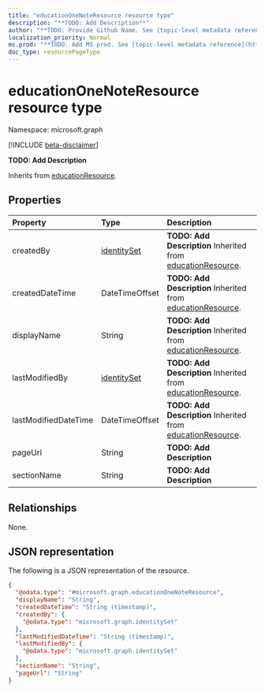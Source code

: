```yaml
---
title: "educationOneNoteResource resource type"
description: "**TODO: Add Description**"
author: "**TODO: Provide Github Name. See [topic-level metadata reference](https://msgo.azurewebsites.net/add/document/guidelines/metadata.html#topic-level-metadata)**"
localization_priority: Normal
ms.prod: "**TODO: Add MS prod. See [topic-level metadata reference](https://msgo.azurewebsites.net/add/document/guidelines/metadata.html#topic-level-metadata)**"
doc_type: resourcePageType
---
```


# educationOneNoteResource resource type

Namespace: microsoft.graph

[!INCLUDE [beta-disclaimer](../../includes/beta-disclaimer.md)]

**TODO: Add Description**


Inherits from [educationResource](../resources/educationresource.md).

## Properties
|Property|Type|Description|
|:---|:---|:---|
|createdBy|[identitySet](../resources/identityset.md)|**TODO: Add Description** Inherited from [educationResource](../resources/educationresource.md).|
|createdDateTime|DateTimeOffset|**TODO: Add Description** Inherited from [educationResource](../resources/educationresource.md).|
|displayName|String|**TODO: Add Description** Inherited from [educationResource](../resources/educationresource.md).|
|lastModifiedBy|[identitySet](../resources/identityset.md)|**TODO: Add Description** Inherited from [educationResource](../resources/educationresource.md).|
|lastModifiedDateTime|DateTimeOffset|**TODO: Add Description** Inherited from [educationResource](../resources/educationresource.md).|
|pageUrl|String|**TODO: Add Description**|
|sectionName|String|**TODO: Add Description**|

## Relationships
None.

## JSON representation
The following is a JSON representation of the resource.
<!-- {
  "blockType": "resource",
  "@odata.type": "microsoft.graph.educationOneNoteResource"
}
-->
``` json
{
  "@odata.type": "#microsoft.graph.educationOneNoteResource",
  "displayName": "String",
  "createdDateTime": "String (timestamp)",
  "createdBy": {
    "@odata.type": "microsoft.graph.identitySet"
  },
  "lastModifiedDateTime": "String (timestamp)",
  "lastModifiedBy": {
    "@odata.type": "microsoft.graph.identitySet"
  },
  "sectionName": "String",
  "pageUrl": "String"
}
```


